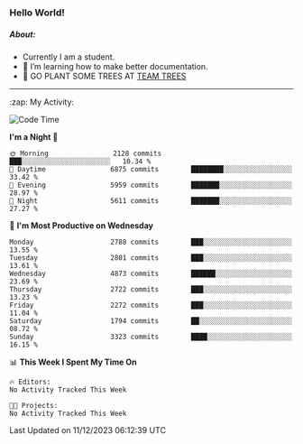### Hello World!

##### About:
- Currently I am a student.
- 🌱 I’m learning how to make better documentation.
- 🌱 GO PLANT SOME TREES AT [TEAM TREES](https://teamtrees.org/)

---
  <summary>:zap: My Activity:</summary>
  
<!--START_SECTION:waka-->
![Code Time](http://img.shields.io/badge/Code%20Time-1%2C267%20hrs%2047%20mins-blue)

**I'm a Night 🦉** 

```text
🌞 Morning                2128 commits        ███░░░░░░░░░░░░░░░░░░░░░░   10.34 % 
🌆 Daytime                6875 commits        ████████░░░░░░░░░░░░░░░░░   33.42 % 
🌃 Evening                5959 commits        ███████░░░░░░░░░░░░░░░░░░   28.97 % 
🌙 Night                  5611 commits        ███████░░░░░░░░░░░░░░░░░░   27.27 % 
```
📅 **I'm Most Productive on Wednesday** 

```text
Monday                   2788 commits        ███░░░░░░░░░░░░░░░░░░░░░░   13.55 % 
Tuesday                  2801 commits        ███░░░░░░░░░░░░░░░░░░░░░░   13.61 % 
Wednesday                4873 commits        ██████░░░░░░░░░░░░░░░░░░░   23.69 % 
Thursday                 2722 commits        ███░░░░░░░░░░░░░░░░░░░░░░   13.23 % 
Friday                   2272 commits        ███░░░░░░░░░░░░░░░░░░░░░░   11.04 % 
Saturday                 1794 commits        ██░░░░░░░░░░░░░░░░░░░░░░░   08.72 % 
Sunday                   3323 commits        ████░░░░░░░░░░░░░░░░░░░░░   16.15 % 
```


📊 **This Week I Spent My Time On** 

```text
🔥 Editors: 
No Activity Tracked This Week

🐱‍💻 Projects: 
No Activity Tracked This Week
```


 Last Updated on 11/12/2023 06:12:39 UTC
<!--END_SECTION:waka-->
